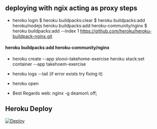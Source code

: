 ## deploying with ngix acting as proxy steps
- heroku login
$ heroku buildpacks:clear
$ heroku buildpacks:add heroku/nodejs
heroku buildpacks:add heroku-community/nginx
$ heroku buildpacks:add --index 1 https://github.com/heroku/heroku-buildpack-nginx.git

#### heroku buildpacks:add heroku-community/nginx
- heroku create --app sloovi-takehome-exercise
heroku stack:set container --app takehoem-exercise

- heroku logs --tail (if error exists try fixing it)
- heroku open

- Best Regards web: nginx -g deamon\ off\;


## Heroku Deploy

[![Deploy](https://www.herokucdn.com/deploy/button.svg)](https://heroku.com/deploy)



